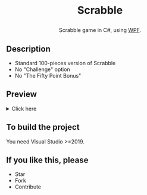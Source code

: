 # <p align="center">Scrabble
<p align="center">Scrabble game in C#, using <a href="https://en.wikipedia.org/wiki/Windows_Presentation_Foundation">WPF</a>.

## Description
* Standard 100-pieces version of Scrabble
* No "Challenge" option
* No "The Fifty Point Bonus"

## Preview
<details><summary>Click here</summary>
  <p align="center">
    <img src=".preview/home.jpg" alt="home"/>
    <img src=".preview/desktop.jpg" alt="desktop"  />
    <img src=".preview/mobile-and-text.jpg" alt="mobile-and-text" />
  </p>
</details>

## To build the project
You need Visual Studio >=2019. 

## If you like this, please
* Star
* Fork
* Contribute
